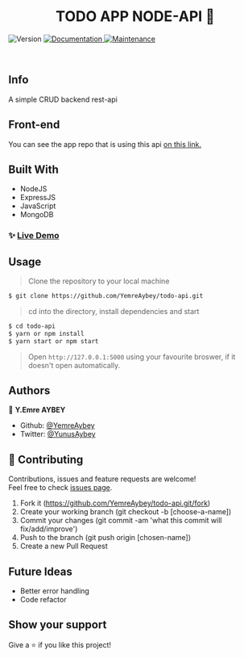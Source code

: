 <h1 align="center">TODO APP NODE-API  👋</h1>
<p>
  <img alt="Version" src="https://img.shields.io/badge/version-1.0.0-blue.svg?cacheSeconds=2592000" />
  <a href="https://github.com/YemreAybey/todo-api#readme" target="_blank">
    <img alt="Documentation" src="https://img.shields.io/badge/documentation-yes-brightgreen.svg" />
  </a>
  <a href="https://github.com/YemreAybey/todo-api/commit-activity" target="_blank">
    <img alt="Maintenance" src="https://img.shields.io/badge/Maintained%3F-yes-green.svg" />
  </a>
</p>

<br>

## Info

A simple CRUD backend rest-api

## Front-end

You can see the app repo that is using this api [on this link.](https://github.com/YemreAybey/interview-todo)

## Built With

- NodeJS
- ExpressJS
- JavaScript
- MongoDB

### ✨ [Live Demo](https://fathomless-cliffs-08201.herokuapp.com/api/todos)

## Usage

> Clone the repository to your local machine

```sh
$ git clone https://github.com/YemreAybey/todo-api.git
```

> cd into the directory, install dependencies and start

```sh
$ cd todo-api
$ yarn or npm install
$ yarn start or npm start
```

> Open `http://127.0.0.1:5000` using your favourite broswer, if it doesn't open automatically.

## Authors

👤 **Y.Emre AYBEY**

- Github: [@YemreAybey](https://github.com/YemreAybey)
- Twitter: [@YunusAybey](https://twitter.com/YunusAybey)

## 🤝 Contributing

Contributions, issues and feature requests are welcome!<br />Feel free to check [issues page](https://github.com/YemreAybey/todo-api/issues).

1. Fork it (https://github.com/YemreAybey/todo-api.git/fork)
2. Create your working branch (git checkout -b [choose-a-name])
3. Commit your changes (git commit -am 'what this commit will fix/add/improve')
4. Push to the branch (git push origin [chosen-name])
5. Create a new Pull Request

## Future Ideas

- Better error handling
- Code refactor

## Show your support

Give a ⭐️ if you like this project!

